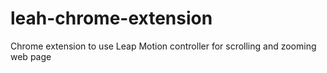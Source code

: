 leah-chrome-extension
=====================

Chrome extension to use Leap Motion controller for scrolling and zooming web page